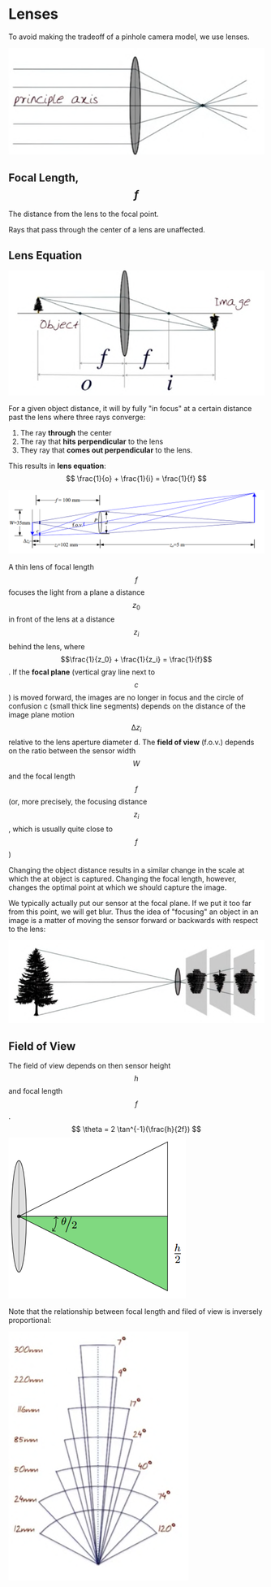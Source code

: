 # Lenses

To avoid making the tradeoff of a pinhole camera model, we use lenses.

![image-20210114231238613](assets/image-20210114231238613.png)

## Focal Length, $$f$$

The distance from the lens to the focal point.

Rays that pass through the center of a lens are unaffected.

## Lens Equation

![image-20210114231728105](assets/image-20210114231728105.png)

For a given object distance, it will by fully "in focus" at a certain distance past the lens where three rays converge:

1. The ray **through** the center
2. The ray that **hits perpendicular** to the lens
3. They ray that **comes out perpendicular** to the lens.

This results in **lens equation**:
$$
\frac{1}{o} + \frac{1}{i} = \frac{1}{f}
$$

![image-20210115205804461](assets/image-20210115205804461.png)

A thin lens of focal length $$f$$ focuses the light from a plane a distance $$z_0$$ in front of the lens at a distance $$z_i$$ behind the lens, where $$\frac{1}{z_0} + \frac{1}{z_i} = \frac{1}{f}$$ . If the **focal plane** (vertical gray line next to $$c$$) is moved forward, the images are no longer in focus and the circle of confusion c (small thick line segments) depends on the distance of the image plane motion $$∆z_i$$ relative to the lens aperture diameter d. The **field of view** (f.o.v.) depends on the
ratio between the sensor width $$W$$ and the focal length $$f$$ (or, more precisely, the focusing distance $$z_i$$, which is usually quite close to $$f$$)

Changing the object distance results in a similar change in the scale at which the at object is captured.  Changing the focal length, however, changes the optimal point at which we should capture the image.

We typically actually put our sensor at the focal plane.  If we put it too far from this point, we will get blur.  Thus the idea of "focusing" an object in an image is a matter of moving the sensor forward or backwards with respect to the lens:

![image-20210115211931233](assets/image-20210115211931233.png)

## Field of View

The field of view depends on then sensor height $$h$$ and focal length $$f$$.
$$
\theta = 2 \tan^{-1}(\frac{h}{2f})
$$
![image-20210115215138473](assets/image-20210115215138473.png)

Note that the relationship between focal length and filed of view is inversely proportional:

![image-20210115215216043](assets/image-20210115215216043.png)

